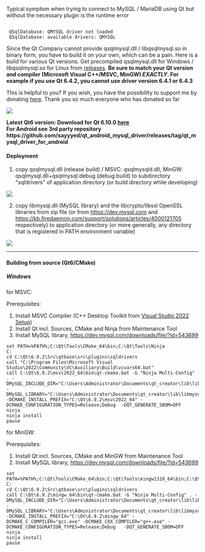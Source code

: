 Typical symptom when trying to connect to MySQL / MariaDB using Qt but without the necessary plugin is the runtime error 


<pre><code>
 QSqlDatabase: QMYSQL driver not loaded
 QSqlDatabase: available drivers: QMYSQL
</code></pre>


Since the Qt Company cannot provide qsqlmysql.dll / libqsqlmysql.so in binary form, you have to build it on your own, which can be a pain. Here is a build for various Qt versions. Get precompiled qsqlmysql.dll for Windows / libqsqlmysql.so for Linux from <a href="https://github.com/thecodemonkey86/qt_mysql_driver/releases">releases</a>. <strong>Be sure to match your Qt version and compiler (Microsoft Visual C++/MSVC, MinGW) <i>EXACTLY</i>. For example if you use Qt 6.4.2, you cannot use driver version 6.4.1 or 6.4.3</strong>

This is helpful to you? If you wish, you have the possibility to support me by donating <a href="https://www.paypal.com/donate/?hosted_button_id=2K7H59EFMSRDU">here</a>. Thank you so much everyone who has donated so far

<a href="https://www.paypal.com/donate/?hosted_button_id=2K7H59EFMSRDU"><img src="https://github.com/thecodemonkey86/qt_mysql_driver/assets/11927938/02524397-e7f7-47ca-be6b-7c8d3a3b5b32"></a>

<b>
Latest Qt6 version: Download for Qt 6.10.0 <a href="https://github.com/thecodemonkey86/qt_mysql_driver/releases/tag/qmysql_6.10.0">here</a><br>
For Android see 3rd party repository https://github.com/sayyyed/qt_android_mysql_driver/releases/tag/qt_mysql_driver_for_android
</b>
<br>


<h4>Deployment</h4>

1) copy qsqlmysql.dll (release build) / MSVC: qsqlmysqld.dll, MinGW: qsqlmysql.dll+qsqlmysql.debug (debug build) to subdirectory "sqldrivers" of application directory (or build directory while developing) 
 <img src="https://github.com/thecodemonkey86/qt_mysql_driver/assets/11927938/ad400ff5-04b2-40f0-b9ab-b72f89168ebd"/>

2) copy libmysql.dll (MySQL library) and the libcrypto/libssl OpenSSL libraries from zip file (or from https://dev.mysql.com and https://kb.firedaemon.com/support/solutions/articles/4000121705  respectively) to application directory (or more generally, any directory that is registered in PATH environment variable)

 <img src="https://github.com/thecodemonkey86/qt_mysql_driver/assets/11927938/8a894abf-bd6a-4016-853d-4e210e2c23bb"/>


<hr>
<h4>Building from source (Qt6/CMake)</h4>

<h5>Windows</h5>
for MSVC:

Prerequisites:
1. Install MSVC Compiler (C++ Desktop Toolkit from [Visual Studio 2022 Setup](https://c2rsetup.officeapps.live.com/c2r/downloadVS.aspx?sku=community&channel=Release&version=VS2022&source=VSLandingPage&includeRecommended=true&cid=2030))
2. Install Qt incl. Sources, CMake and Ninja from Maintenance Tool
3. Install MySQL library, https://dev.mysql.com/downloads/file/?id=543699   

```console
set PATH=%PATH%;C:\Qt\Tools\CMake_64\bin;C:\Qt\Tools\Ninja
C:
cd C:\Qt\6.9.2\Src\qtbase\src\plugins\sqldrivers
call "C:\Program Files\Microsoft Visual Studio\2022\Community\VC\Auxiliary\Build\vcvars64.bat"
call C:\Qt\6.9.2\msvc2022_64\bin\qt-cmake.bat -G "Ninja Multi-Config" . -DMySQL_INCLUDE_DIR="C:\Users\Administrator\Documents\qt_creator\lib\libmysql\include" -DMySQL_LIBRARY="C:\Users\Administrator\Documents\qt_creator\lib\libmysql\lib\libmysql.lib" -DCMAKE_INSTALL_PREFIX="C:\Qt\6.9.2\msvc2022_64" -DCMAKE_CONFIGURATION_TYPES=Release;Debug  -DQT_GENERATE_SBOM=OFF
ninja
ninja install
pause
```

for MinGW:

Prerequisites:
1. Install Qt incl. Sources, CMake and MinGW from Maintenance Tool
2. Install MySQL library, https://dev.mysql.com/downloads/file/?id=543699   

```console
set PATH=%PATH%;C:\Qt\Tools\CMake_64\bin;C:\Qt\Tools\mingw1310_64\bin;C:\Qt\Tools\Ninja
C:
cd C:\Qt\6.9.2\Src\qtbase\src\plugins\sqldrivers
call C:\Qt\6.9.2\mingw_64\bin\qt-cmake.bat -G "Ninja Multi-Config" . -DMySQL_INCLUDE_DIR="C:\Users\Administrator\Documents\qt_creator\lib\libmysql\include" -DMySQL_LIBRARY="C:\Users\Administrator\Documents\qt_creator\lib\libmysql\lib\libmysql.lib" -DCMAKE_INSTALL_PREFIX="C:\Qt\6.9.2\mingw_64" -DCMAKE_C_COMPILER="gcc.exe" -DCMAKE_CXX_COMPILER="g++.exe" -DCMAKE_CONFIGURATION_TYPES=Release;Debug   -DQT_GENERATE_SBOM=OFF
ninja
ninja install
pause
```
